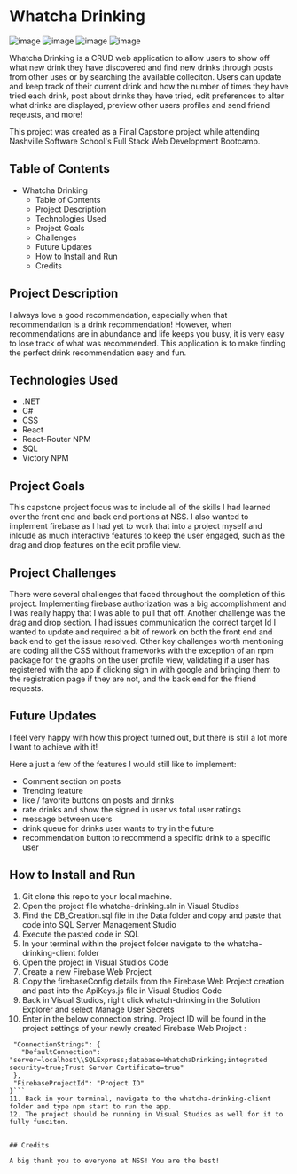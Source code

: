# Whatcha Drinking
![image](https://github.com/r-stroud/whatcha-drinking/assets/106875994/de208b19-f19d-458f-b177-db615fa8e577)
![image](https://github.com/r-stroud/whatcha-drinking/assets/106875994/0399b915-a010-468f-ab9b-631c3a9007ab)
![image](https://github.com/r-stroud/whatcha-drinking/assets/106875994/a6616d44-822c-41b2-8611-1cb958a192f4)
![image](https://github.com/r-stroud/whatcha-drinking/assets/106875994/c4e167e0-5fd5-4307-ae16-a0fd1fc3c1fd)





Whatcha Drinking is a CRUD web application to allow users to show off what new drink they have discovered and find new drinks through posts from other uses or by searching the available colleciton. Users can update and keep track of their current drink and how the number of times they have tried each drink, post about drinks they have tried, edit preferences to alter what drinks are displayed, preview other users profiles and send friend reqeusts, and more!

This project was created as a Final Capstone project while attending Nashville Software School's Full Stack Web Development Bootcamp. 

## Table of Contents
- Whatcha Drinking
  - Table of Contents
  - Project Description
  - Technologies Used
  - Project Goals
  - Challenges
  - Future Updates
  - How to Install and Run
  - Credits

## Project Description

I always love a good recommendation, especially when that recommendation is a drink recommendation! However, when recommendations are in abundance and life keeps you busy, it is very easy to lose track of what was recommended. This application is to make finding the perfect drink recommendation easy and fun. 

## Technologies Used

- .NET
- C#
- CSS
- React
- React-Router NPM
- SQL
- Victory NPM

## Project Goals

This capstone project focus was to include all of the skills I had learned over the front end and back end portions at NSS. I also wanted to implement firebase as I had yet to work that into a project myself and inlcude as much interactive features to keep the user engaged, such as the drag and drop features on the edit profile view.

## Project Challenges

There were several challenges that faced throughout the completion of this project. Implementing firebase authorization was a big accomplishment and I was really happy that I was able to pull that off. Another challenge was the drag and drop section. I had issues communication the correct target Id I wanted to update and required a bit of rework on both the front end and back end to get the issue resolved. Other key challenges worth mentioning are coding all the CSS without frameworks with the exception of an npm package for the graphs on the user profile view, validating if a user has registered with the app if clicking sign in with google and bringing them to the registration page if they are not, and the back end for the friend requests.

## Future Updates

I feel very happy with how this project turned out, but there is still a lot more I want to achieve with it!

Here a just a few of the features I would still like to implement:
- Comment section on posts
- Trending feature
- like / favorite buttons on posts and drinks
- rate drinks and show the signed in user vs total user ratings
- message between users
- drink queue for drinks user wants to try in the future
- recommendation button to recommend a specific drink to a specific user

## How to Install and Run

1. Git clone this repo to your local machine.
2. Open the project file whatcha-drinking.sln in Visual Studios
3. Find the DB_Creation.sql file in the Data folder and copy and paste that code into SQL Server Management Studio
4. Execute the pasted code in SQL
5. In your terminal within the project folder navigate to the whatcha-drinking-client folder
6. Open the project in Visual Studios Code
7. Create a new Firebase Web Project
8. Copy the firebaseConfig details from the Firebase Web Project creation and past into the ApiKeys.js file in Visual Studios Code
9. Back in Visual Studios, right click whatch-drinking in the Solution Explorer and select Manage User Secrets
10. Enter in the below connection string. Project ID will be found in the project settings of your newly created Firebase Web Project :
 ```{
  "ConnectionStrings": {
    "DefaultConnection": "server=localhost\\SQLExpress;database=WhatchaDrinking;integrated security=true;Trust Server Certificate=true"
  },
  "FirebaseProjectId": "Project ID"
}```
11. Back in your terminal, navigate to the whatcha-drinking-client folder and type npm start to run the app.
12. The project should be running in Visual Studios as well for it to fully funciton.


## Credits

A big thank you to everyone at NSS! You are the best!
